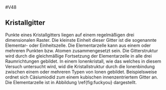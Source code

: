 #V48

## Kristallgitter

Punkte eines Kristallgitters liegen auf einem regelmäßigen drei dimensionalen Raster. Die kleinste Einheit dieser Gitter ist die sogenannte
Elementar- oder Einheitszelle. Die Elementarzelle kann aus einem oder mehreren Punkten bzw. Atomen zusammengesetzt sein.  Die Gitterstruktur
wird durch die gleichmäßige Fortsetzung der Elementarzelle in alle drei Raumrichtungen gebildet. In einem Ionenkristall, wie das welches in
diesem Versuch untersucht wird, wid die Kristallstruktur durch die Ionenbindung zwischen einem oder mehreren Typen von Ionen gebildet.
Beispielsweise ordnet sich Cäsiumiodid zum einem kubischen innenzentriertem Gitter an. Die Elementarzelle ist in Abbildung \ref{fig:fuckyou}
dargestellt.
